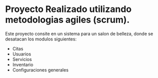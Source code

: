 # Proyecto Realizado utilizando metodologias agiles (scrum).
Este proyecto consite en un sistema para un salon de belleza, donde se desatacan los modulos siguientes:
  - Citas
  - Usuarios
  - Servicios
  - Inventario
  - Configuraciones generales
